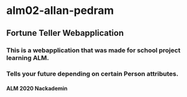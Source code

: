 # alm02-allan-pedram 

## Fortune Teller Webapplication

### This is a webapplication that was made for school project learning ALM.

### Tells your future depending on certain Person attributes.

#### ALM 2020 Nackademin
